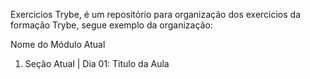 Exercicios Trybe, é um repositório para organização dos exercicios da formação Trybe, segue exemplo da organização: 

Nome do Módulo Atual  
1. Seção Atual  |  Dia 01: Titulo da Aula 
